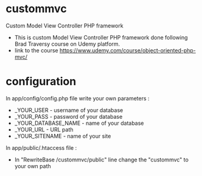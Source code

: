# custommvc
 Custom Model View Controller PHP framework
 
 * This is custom Model View Controller PHP framework done following Brad Traversy course on Udemy platform.
 * link to the course https://www.udemy.com/course/object-oriented-php-mvc/
 
 # configuration

In app/config/config.php file write your own parameters :

* _YOUR_USER - username of your database
* _YOUR_PASS - password of your database
* _YOUR_DATABASE_NAME - name of your database
* _YOUR_URL - URL path
* _YOUR_SITENAME - name of your site

In app/public/.htaccess file :
* In "RewriteBase /custommvc/public" line change the "custommvc" to your own path
